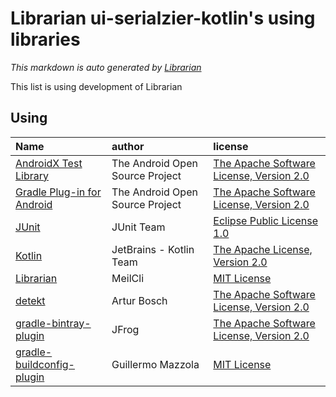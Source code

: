 # Librarian ui-serialzier-kotlin's using libraries
*This markdown is auto generated by [Librarian](https://github.com/MeilCli/Librarian)*

This list is using development of Librarian

## Using
|Name|author|license|
|:--|:--|:--|
|[AndroidX Test Library](https://developer.android.com/testing)|The Android Open Source Project|[The Apache Software License, Version 2.0](http://www.apache.org/licenses/LICENSE-2.0.txt)|
|[Gradle Plug-in for Android](https://developer.android.com/studio)|The Android Open Source Project|[The Apache Software License, Version 2.0](http://www.apache.org/licenses/LICENSE-2.0.txt)|
|[JUnit](http://junit.org)|JUnit Team|[Eclipse Public License 1.0](http://www.eclipse.org/legal/epl-v10.html)|
|[Kotlin](https://kotlinlang.org/)|JetBrains - Kotlin Team|[The Apache License, Version 2.0](http://www.apache.org/licenses/LICENSE-2.0.txt)|
|[Librarian](https://github.com/MeilCli/Librarian)|MeilCli|[MIT License](https://github.com/MeilCli/Librarian/blob/master/LICENSE)|
|[detekt](https://detekt.github.io/detekt)|Artur Bosch|[The Apache Software License, Version 2.0](http://www.apache.org/licenses/LICENSE-2.0.txt)|
|[gradle-bintray-plugin](https://github.com/bintray/gradle-bintray-plugin)|JFrog|[The Apache Software License, Version 2.0](http://www.apache.org/licenses/LICENSE-2.0.txt)|
|[gradle-buildconfig-plugin](https://github.com/gmazzo/gradle-buildconfig-plugin)|Guillermo Mazzola|[MIT License](https://github.com/gmazzo/gradle-buildconfig-plugin/blob/master/LICENSE)|
